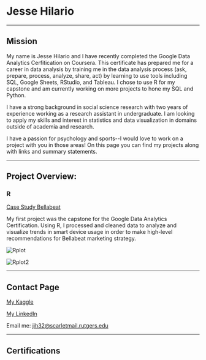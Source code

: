 # Jesse Hilario

***
## Mission

My name is Jesse Hilario and I have recently completed the Google Data Analytics Cerfitication on Coursera. This certificate has prepared me for a career in data analysis by training me in the data analysis process (ask, prepare, process, analyze, share, act) by learning to use tools including SQL, Google Sheets, RStudio, and Tableau. I chose to use R for my capstone and am currently working on more projects to hone my SQL and Python.

I have a strong background in social science research with two years of experience working as a research assistant in undergraduate. I am looking to apply my skills and interest in statistics and data visualization in domains outside of academia and research.

I have a passion for psychology and sports--I would love to work on a project with you in those areas! On this page you can find my projects along with links and summary statements.


***
## Project Overview:

### R

[Case Study Bellabeat](https://www.kaggle.com/code/jessehilario/case-study-bellabeat)

My first project was the capstone for the Google Data Analytics Certification. Using R, I processed and cleaned data to analyze and visualize trends in smart device usage in order to make high-level recommendations for Bellabeat marketing strategy.

![Rplot](https://user-images.githubusercontent.com/106210905/183266060-57f26e86-af88-4dc8-93b5-e9a9e3a3c4d1.png)

![Rplot2](https://user-images.githubusercontent.com/106210905/183308163-178b6093-79ed-47fd-b94e-88ae2cc73851.png)



***
## Contact Page

[My Kaggle](https://www.kaggle.com/jessehilario)

[My LinkedIn](https://www.linkedin.com/in/jesse-hilario-5b8391178/)

Email me: jih32@scarletmail.rutgers.edu

***
## Certifications

